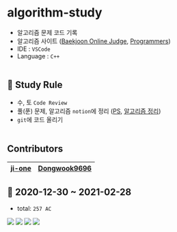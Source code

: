 # algorithm-study
- 알고리즘 문제 코드 기록
- 알고리즘 사이트 ([Baekjoon Online Judge](https://www.acmicpc.net), [Programmers](https://www.programmers.co.kr/learn/challenges?tab=all_challenges))
- IDE : `VSCode`
- Language : `C++`
<br></br>
## 📣 Study Rule
- 수, 토 `Code Review`
- 풀(푼) 문제, 알고리즘 `notion`에 정리 ([PS](https://www.notion.so/610c83ca387f493a8e95b899be0f3a17?v=55bec5a857564512844b22dd2e119095), [알고리즘 정리](www.notion.so/a45aa058ccbd4aedbc0f7c48a37aac3b))
- `git`에 코드 올리기
<br></br>
## Contributors
| [ji-one](https://github.com/ji-one)     | [Dongwook9696](https://github.com/Dongwook9696) |
| ----------------------------------------------- | ----------------------------------------- |
## 🏅 2020-12-30 ~ 2021-02-28
- total: `257 AC`

![](https://user-images.githubusercontent.com/42952244/110327524-6e8d4d00-805d-11eb-8366-cefbf79a5795.png)
![](https://user-images.githubusercontent.com/42952244/110327698-a3999f80-805d-11eb-8127-39498e852360.png)
![](https://user-images.githubusercontent.com/42952244/110327804-cd52c680-805d-11eb-9056-ec2860fe2054.png)
![](https://user-images.githubusercontent.com/42952244/110327951-025f1900-805e-11eb-8ee2-a41261e53ede.png)


